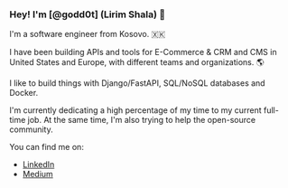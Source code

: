 ### Hey! I'm [@godd0t] (Lirim Shala) 👋



I'm a software engineer from Kosovo. 🇽🇰


I have been building APIs and tools for E-Commerce & CRM and CMS in United States and Europe, with different teams and organizations. 🌎


I like to build things with Django/FastAPI, SQL/NoSQL databases and Docker.


I'm currently dedicating a high percentage of my time to my current full-time job. At the same time, I'm also trying to help the open-source community.


You can find me on:

* [LinkedIn](https://www.linkedin.com/in/lirim-shala/)
* [Medium](https://medium.com/@lirshala01)
